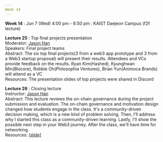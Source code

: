 ```yaml
---
Week 14
---
```


<b>Week 14</b>
: Jun 7 (Wed) 4:00 pm - 6:50 pm
  : KAIST Daejeon Campus (f2f lecture)

<b>Lecture 25</b>
: Top final projects presentation<br>
  Moderator: <a href="/kaist2023/staff/#Jaesun Han (Jason)">Jason Han</a><br>
  Speakers: Final project teams<br>
  Abstract: The six top final projects(3 from a web3 app prototype and 3 from a Web3 startup proposal) will present their results. Attendees and VCs provide feedback on the results. Ryan Kim(Hashed), Kyunghwan Min(Blocore), Robbie Oh(Philosophia Ventures), Brian Yun(Animoca Brands) will attend as a VC<br>
  Resources: The presentation slides of top projects were shared in Discord
  
<b>Lecture 26</b>
: Closing lecture<br>
  Instructor: <a href="/kaist2023/staff/#Jaesun Han (Jason)">Jason Han</a><br>
  Abstract: This lecture reviews the on-chain governance during the project submission and evaluation. The on-chain governance and motivation design changed how students engage in the class. It's a community-driven decision making, which is a new kind of problem solving. Then, I'll address why I started this class as a community-driven learning. Lastly, I'll show the possible next step in your Web3 journey. After the class, we'll have time for networking.<br>
  Resources: <a href="/kaist2023/assets/files/Web3@KAIST-Lecture26.pdf" target="_blank">[slide]</a><br>
